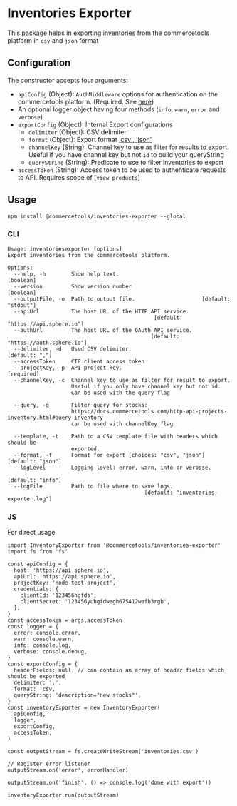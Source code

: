 # Inventories Exporter

This package helps in exporting [inventories](https://docs.commercetools.com/http-api-projects-inventory.html) from the commercetools platform in `csv` and `json` format

## Configuration

The constructor accepts four arguments:

- `apiConfig` (Object): `AuthMiddleware` options for authentication on the commercetools platform. (Required. See [here](https://commercetools.github.io/nodejs/sdk/api/sdkMiddlewareAuth.html#named-arguments-options))
- An optional logger object having four methods (`info`, `warn`, `error` and `verbose`)
- `exportConfig` (Object): Internal Export configurations
  - `delimiter` (Object): CSV delimiter
  - `format` (Object): Export format ['csv', 'json'](Default: 'json')
  - `channelKey` (String): Channel key to use as filter for results to export. Useful if you have channel key but not `id` to build your queryString
  - `queryString` (String): Predicate to use to filter inventories to export
- `accessToken` (String): Access token to be used to authenticate requests to API. Requires scope of [`view_products`]

## Usage

```
npm install @commercetools/inventories-exporter --global
```

### CLI

```
Usage: inventoriesexporter [options]
Export inventories from the commercetools platform.

Options:
  --help, -h        Show help text.                                    [boolean]
  --version         Show version number                                [boolean]
  --outputFile, -o  Path to output file.                     [default: "stdout"]
  --apiUrl          The host URL of the HTTP API service.
                                              [default: "https://api.sphere.io"]
  --authUrl         The host URL of the OAuth API service.
                                             [default: "https://auth.sphere.io"]
  --delimiter, -d   Used CSV delimiter.                           [default: ","]
  --accessToken     CTP client access token
  --projectKey, -p  API project key.                                  [required]
  --channelKey, -c  Channel key to use as filter for result to export.
                    Useful if you only have channel key but not id.
                    Can be used with the query flag

  --query, -q       Filter query for stocks:
                    https://docs.commercetools.com/http-api-projects-inventory.html#query-inventory
                    can be used with channelKey flag

  --template, -t    Path to a CSV template file with headers which should be
                    exported.
  --format, -f      Format for export [choices: "csv", "json"] [default: "json"]
  --logLevel        Logging level: error, warn, info or verbose.
                                                               [default: "info"]
  --logFile         Path to file where to save logs.
                                           [default: "inventories-exporter.log"]
```

### JS

For direct usage

```
import InventoryExporter from '@commercetools/inventories-exporter'
import fs from 'fs'

const apiConfig = {
  host: 'https://api.sphere.io',
  apiUrl: 'https://api.sphere.io',
  projectKey: 'node-test-project',
  credentials: {
    clientId: '123456hgfds',
    clientSecret: '123456yuhgfdwegh675412wefb3rgb',
  },
}
const accessToken = args.accessToken
const logger = {
  error: console.error,
  warn: console.warn,
  info: console.log,
  verbose: console.debug,
}
const exportConfig = {
  headerFields: null, // can contain an array of header fields which should be exported
  delimiter: ',',
  format: 'csv,
  queryString: 'description="new stocks"',
}
const inventoryExporter = new InventoryExporter(
  apiConfig,
  logger,
  exportConfig,
  accessToken,
)

const outputStream = fs.createWriteStream('inventories.csv')

// Register error listener
outputStream.on('error', errorHandler)

outputStream.on('finish', () => console.log('done with export'))

inventoryExporter.run(outputStream)
```
